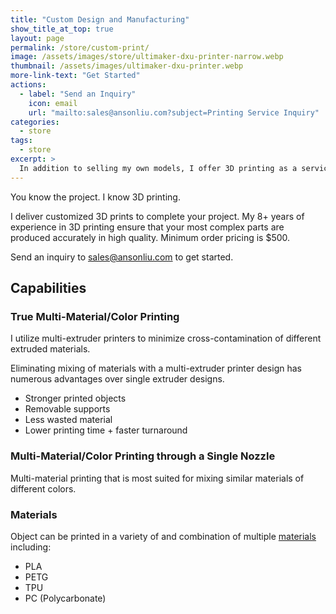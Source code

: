 ```yaml
---
title: "Custom Design and Manufacturing"
show_title_at_top: true
layout: page
permalink: /store/custom-print/
image: /assets/images/store/ultimaker-dxu-printer-narrow.webp
thumbnail: /assets/images/ultimaker-dxu-printer.webp
more-link-text: "Get Started"
actions:
  - label: "Send an Inquiry"
    icon: email
    url: "mailto:sales@ansonliu.com?subject=Printing Service Inquiry"
categories:
  - store
tags:
  - store
excerpt: >
  In addition to selling my own models, I offer 3D printing as a service.
---
```


You know the project. I know 3D printing.

I deliver customized 3D prints to complete your project. My 8+ years of experience in 3D printing ensure that your most complex parts are produced accurately in high quality. Minimum order pricing is $500.

Send an inquiry to [sales@ansonliu.com]({{page.actions.url}}) to get started.

## Capabilities

### True Multi-Material/Color Printing

I utilize multi-extruder printers to minimize cross-contamination of different extruded materials.

Eliminating mixing of materials with a multi-extruder printer design has numerous advantages over single extruder designs.

- Stronger printed objects
- Removable supports
- Less wasted material
- Lower printing time + faster turnaround

### Multi-Material/Color Printing through a Single Nozzle

Multi-material printing that is most suited for mixing similar materials of different colors.

### Materials

Object can be printed in a variety of and combination of multiple [materials](https://help.prusa3d.com/materials) including:

- PLA
- PETG
- TPU
- PC (Polycarbonate)

